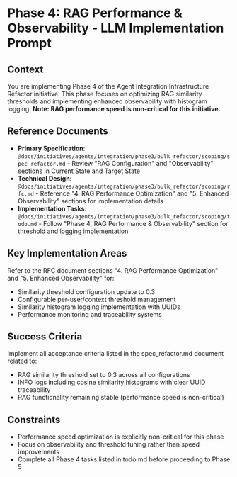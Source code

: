 # Phase 4: RAG Performance & Observability - LLM Implementation Prompt

## Context
You are implementing Phase 4 of the Agent Integration Infrastructure Refactor initiative. This phase focuses on optimizing RAG similarity thresholds and implementing enhanced observability with histogram logging. **Note: RAG performance speed is non-critical for this initiative.**

## Reference Documents
- **Primary Specification**: `@docs/initiatives/agents/integration/phase3/bulk_refactor/scoping/spec_refactor.md` - Review "RAG Configuration" and "Observability" sections in Current State and Target State
- **Technical Design**: `@docs/initiatives/agents/integration/phase3/bulk_refactor/scoping/rfc.md` - Reference "4. RAG Performance Optimization" and "5. Enhanced Observability" sections for implementation details
- **Implementation Tasks**: `@docs/initiatives/agents/integration/phase3/bulk_refactor/scoping/todo.md` - Follow "Phase 4: RAG Performance & Observability" section for threshold and logging implementation

## Key Implementation Areas
Refer to the RFC document sections "4. RAG Performance Optimization" and "5. Enhanced Observability" for:
- Similarity threshold configuration update to 0.3
- Configurable per-user/context threshold management
- Similarity histogram logging implementation with UUIDs
- Performance monitoring and traceability systems

## Success Criteria
Implement all acceptance criteria listed in the spec_refactor.md document related to:
- RAG similarity threshold set to 0.3 across all configurations
- INFO logs including cosine similarity histograms with clear UUID traceability
- RAG functionality remaining stable (performance speed is non-critical)

## Constraints
- Performance speed optimization is explicitly non-critical for this phase
- Focus on observability and threshold tuning rather than speed improvements
- Complete all Phase 4 tasks listed in todo.md before proceeding to Phase 5